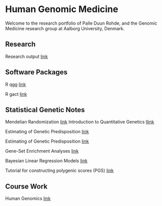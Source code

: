 # Human Genomic Medicine

Welcome to the research portfolio of Palle Duun Rohde, and the Genomic Medicine research group at Aalborg University, Denmark.


## Research
Research output [link](https://vbn.aau.dk/da/persons/palledr)

## Software Packages
R qgg [link](https://psoerensen.github.io/qgg/index.html)

R gact [link](https://psoerensen.github.io/gact/index.html)

## Statistical Genetic Notes
Mendelian Randomization [link](sites/MR/Mendelian-randomization2_PDR.html) 
Introduction to Quantitative Genetics [llink](https://psoerensen.github.io/qgnotes/Quantitative-Genetics-Theory.pdf) 

Estimating of Genetic Predisposition [link](https://psoerensen.github.io/qgnotes/Estimation-of-Genetic-Predisposition.pdf) 

Estimating of Genetic Predisposition [link](https://psoerensen.github.io/qgnotes/Estimation-of-Genetic-Parameters.pdf) 

Gene-Set Enrichment Analyses [link](https://psoerensen.github.io/qgnotes/GSEA.pdf)

Bayesian Linear Regression Models [link](https://psoerensen.github.io/qgnotes/BLR.pdf )

Tutorial for constructing polygenic scores (PGS) [link](https://psoerensen.github.io/qgtutorials/Practicals_human_example.pdf) 

## Course Work
Human Genomics [link](https://pdrohde.github.io/AAU-human-genomics/)

